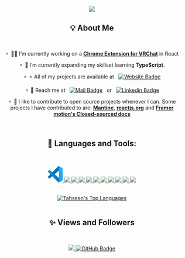 <p align="center"><img width="273px" src="https://i.giphy.com/media/D2N1zK8BiKZYOzI4fQ/giphy.webp"></p>

<div class="myWrapper" align="center" markdown="1">

## 💡  About Me
  <br/>

  ⚬ 👨‍💻 I’m currently working on a **[Chrome Extension for VRChat](https://github.com/tahseenio/vrchat-notes-chrome-extension)** in React

  ⚬ 📖 I’m currently expanding my skillset learning **TypeScript**.

  ⚬ ⭐ All of my projects are available at &nbsp; [![Website Badge](https://img.shields.io/badge/-tahseen.com.au-0087e9?style=flat&logo=Firefox-Browser&logoColor=white&link=https://tahseen.com.au/)](https://tahseen.com.au/)
  
  ⚬ 📇  Reach me at &nbsp; [![Mail Badge](https://img.shields.io/badge/-tahseenislam@outlook.com.au-0078D4?style=flat&logo=Microsoft-Outlook&logoColor=white&link=mailto:tahseenislam@outlook.com.au)](mailto:tahseenislam@outlook.com.au) &nbsp; or &nbsp; [![Linkedin Badge](https://img.shields.io/badge/-Tahseen_Islam-0A66C2?style=flat&logo=Linkedin&logoColor=white&link=https://www.linkedin.com)](https://www.linkedin.com/in/tahseen1/)
  
  ⚬ 🤝 I like to contribute to open source projects whenever I can. Some projects I have contributed to are: **[Mantine](https://github.com/mantinedev/mantine)**, **[reactjs.org](https://github.com/reactjs/reactjs.org)** and **[Framer motion's Closed-sourced docs](https://github.com/framer)**

<br/>

<div class="myWrapper" align="center" markdown="1">

## 🧰 Languages and Tools:

<br/>

</div>

<p align="center"> 
    <a href="https://code.visualstudio.com/" target="_blank"> <img width="40px" height="45px" src="https://raw.githubusercontent.com/github/explore/80688e429a7d4ef2fca1e82350fe8e3517d3494d/topics/visual-studio-code/visual-studio-code.png"/> </a> 
    <a href="https://developer.mozilla.org/en-US/docs/Glossary/HTML5" target="_blank"> <img src="https://img.icons8.com/color/48/000000/html-5.png"/> </a> 
    <a href="https://developer.mozilla.org/en-US/docs/Web/CSS" target="_blank"> <img src="https://img.icons8.com/color/48/000000/css3.png"/> </a>
    <a href="https://developer.mozilla.org/en-US/docs/Web/JavaScript" target="_blank"> <img src="https://img.icons8.com/color/48/000000/javascript.png"/> </a> 
    <a href="https://reactjs.org/" target="_blank"> <img src="https://img.icons8.com/color/48/000000/react-native.png"/> </a> 
    <a href="https://git-scm.com/" target="_blank"> <img src="https://img.icons8.com/color/48/000000/typescript.png"/> </a> 
    <a href="https://git-scm.com/" target="_blank"> <img src="https://img.icons8.com/color/48/000000/git.png"/> </a> 
    <a href="https://jestjs.io/" target="_blank"> <img width="48px" src="https://i.imgur.com/L09Oq8G.png"/> </a>
    <a href="https://www.cypress.io/" target="_blank"> <img width="48px" src="https://i.imgur.com/P1Kyy6R.png"/> </a>
    <a href="https://sass-lang.com/" target="_blank"> <img src="https://img.icons8.com/color/48/000000/sass.png"/> </a>
    <a href="https://www.figma.com" target="_blank"> <img src="https://img.icons8.com/color/48/000000/figma--v1.png"/> </a> 
</p>

<div align="center" markdown="1">
  <br/>
    <a href="https://github.com/tahseenio/github-readme-stats"><img alt="Tahseen's Top Languages" src="https://github-readme-stats.vercel.app/api/top-langs/?username=tahseenio&langs_count=8&count_private=true&layout=compact&theme=react&hide_border=true&bg_color=0D1117" /></a>
    <br/>
</div>

<div class="myWrapper" align="center" markdown="1">

<br/>

## ✨ Views and Followers

<br/>

</div>

<p align="center">
  <a href="https://github.com/Meghna-DAS/github-profile-views-counter">
      <img src="https://komarev.com/ghpvc/?username=tahseenio">
  </a>
  <a href="https://github.com/tahseenio?tab=followers"><img src="https://img.shields.io/github/followers/tahseenio?label=Followers&style=social" alt="GitHub Badge"></a>
</p>

